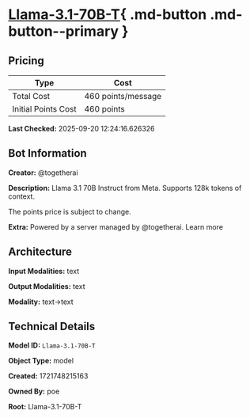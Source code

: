 # [Llama-3.1-70B-T](https://poe.com/Llama-3.1-70B-T){ .md-button .md-button--primary }

## Pricing

| Type | Cost |
|------|------|
| Total Cost | 460 points/message |
| Initial Points Cost | 460 points |

**Last Checked:** 2025-09-20 12:24:16.626326


## Bot Information

**Creator:** @togetherai

**Description:** Llama 3.1 70B Instruct from Meta. Supports 128k tokens of context.

The points price is subject to change.

**Extra:** Powered by a server managed by @togetherai. Learn more


## Architecture

**Input Modalities:** text

**Output Modalities:** text

**Modality:** text->text


## Technical Details

**Model ID:** `Llama-3.1-70B-T`

**Object Type:** model

**Created:** 1721748215163

**Owned By:** poe

**Root:** Llama-3.1-70B-T
